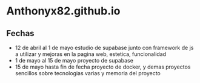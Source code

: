 # Anthonyx82.github.io

## Fechas
- 12 de abril al 1 de mayo estudio de supabase junto con framework de js a utilizar y mejoras en la pagina web, estetica, funcionalidad
- 1 de mayo al 15 de mayo proyecto de supabase
- 15 de mayo hasta fin de fecha proyecto de docker, y demas proyectos sencillos sobre tecnologias varias y memoria del proyecto